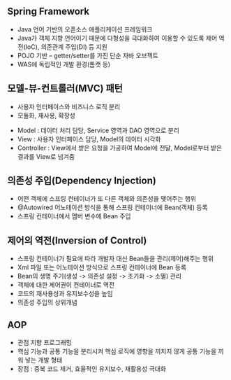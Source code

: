 ## Spring Framework
* Java 언어 기반의 오픈소스 애플리케이션 프레임워크
* Java가 객체 지향 언어이기 때문에 다형성을 극대화하여 이용할 수 있도록 제어 역전(IoC), 의존관계 주입(DI) 등 지원 
* POJO 기반 – getter/setter를 가진 단순 자바 오브젝트
* WAS에 독립적인 개발 환경(톰캣 등)


## 모델-뷰-컨트롤러(MVC) 패턴
* 사용자 인터페이스와 비즈니스 로직 분리
* 모듈화, 재사용, 확장성

- Model : 데이터 처리 담당, Service 영역과 DAO 영역으로 분리
- View : 사용자 인터페이스 담당, Model의 데이터 시각화
- Controller : View에서 받은 요청을 가공하여 Model에 전달, Model로부터 받은 결과를 View로 넘겨줌


## 의존성 주입(Dependency Injection)
* 어떤 객체에 스프링 컨테이너가 또 다른 객체와 의존성을 맺어주는 행위
* @Autowired 어노테이션 방식을 통해 스프링 컨테이너에 Bean(객체) 등록
* 스프링 컨테이너에서 멤버 변수에 Bean 주입


## 제어의 역전(Inversion of Control)
* 스프링 컨테이너가 필요에 따라 개발자 대신 Bean들을 관리(제어)해주는 행위
* Xml 파일 또는 어노테이션 방식으로 스프링 컨테이너에 Bean 등록 
* Bean의 생명 주기(생성 -> 의존성 설정 -> 초기화 -> 소멸) 관리
* 객체에 대한 제어권이 컨테이너로 역전
* 코드의 재사용성과 유지보수성을 높임
* 의존성 주입의 상위개념


## AOP
* 관점 지향 프로그래밍
* 핵심 기능과 공통 기능을 분리시켜 핵심 로직에 영향을 끼치지 않게 공통 기능을 끼워 넣는 개발 형태
* 장점 : 중복 코드 제거, 효율적인 유지보수, 재활용성 극대화
